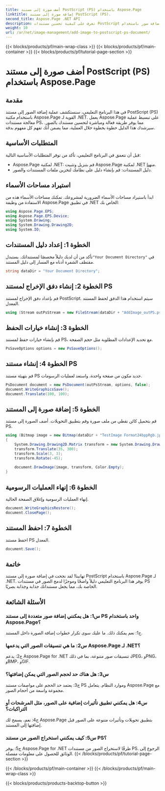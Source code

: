 ```yaml
---
title: أضف صورة إلى مستند PostScript (PS) باستخدام Aspose.Page
linktitle: إضافة صورة إلى مستند PostScript (PS).
second_title: Aspose.Page .NET API
description: تعرف على كيفية تحسين مستندات PostScript الخاصة بك عن طريق إضافة صور باستخدام Aspose.Page لـ .NET. اتبع دليلنا خطوة بخطوة للحصول على تجربة سلسة.
weight: 10
url: /ar/net/image-management/add-image-to-postscript-ps-document/
---
```


{{< blocks/products/pf/main-wrap-class >}}
{{< blocks/products/pf/main-container >}}
{{< blocks/products/pf/tutorial-page-section >}}

# أضف صورة إلى مستند PostScript (PS) باستخدام Aspose.Page

## مقدمة

في هذا البرنامج التعليمي، سنستكشف عملية إضافة الصور إلى مستند PostScript (PS) باستخدام مكتبة Aspose.Page القوية لـ .NET. يعمل Aspose.Page على تبسيط عملية معالجة مستندات PS، مما يوفر طريقة فعالة ومباشرة لتحسين مستندك بالصور. سيرشدك هذا الدليل خطوة بخطوة خلال العملية، مما يضمن أنك تفهم كل مفهوم بدقة.

## المتطلبات الأساسية

قبل أن نتعمق في البرنامج التعليمي، تأكد من توفر المتطلبات الأساسية التالية:

-  Aspose.Page لمكتبة .NET: قم بتنزيل وتثبيت Aspose.Page لمكتبة .NET من[هنا](https://releases.aspose.com/page/net/).
- دليل المستندات: قم بإنشاء دليل على نظامك لتخزين ملفات المستندات والصور.

## استيراد مساحات الأسماء

ابدأ باستيراد مساحات الأسماء الضرورية لمشروعك. تمكنك مساحات الأسماء هذه من الاستفادة من وظيفة Aspose.Page في تطبيق .NET الخاص بك:

```csharp
using Aspose.Page.EPS;
using Aspose.Page.EPS.Device;
using System.Drawing;
using System.Drawing.Drawing2D;
using System.IO;
```

## الخطوة 1: إعداد دليل المستندات

 تأكد من أن لديك دليلاً مخصصًا لمستنداتك. يستبدل`"Your Document Directory"` في مقتطف الشفرة أدناه مع المسار إلى دليل المستند.

```csharp
string dataDir = "Your Document Directory";
```

## الخطوة 2: إنشاء دفق الإخراج لمستند PS

قم بإعداد دفق الإخراج لمستند PostScript. سيتم استخدام هذا الدفق لحفظ المستند المعدل.

```csharp
using (Stream outPsStream = new FileStream(dataDir + "AddImage_outPS.ps", FileMode.Create))
```

## الخطوة 3: إنشاء خيارات الحفظ

قم بإنشاء خيارات حفظ لمستند PS، مع تحديد الإعدادات المطلوبة مثل حجم الصفحة.

```csharp
PsSaveOptions options = new PsSaveOptions();
```

## الخطوة 4: إنشاء مستند PS

قم بتهيئة مستند PS جديد مكون من صفحة واحدة، واستعد لعمليات الرسومات.

```csharp
PsDocument document = new PsDocument(outPsStream, options, false);
document.WriteGraphicsSave();
document.Translate(100, 100);
```

## الخطوة 5: إضافة صورة إلى المستند

قم بتحميل كائن نقطي من ملف صورة وقم بتطبيق التحويلات. أضف الصورة إلى مستند PS.

```csharp
using (Bitmap image = new Bitmap(dataDir + "TestImage Format24bppRgb.jpg"))
{
    System.Drawing.Drawing2D.Matrix transform = new System.Drawing.Drawing2D.Matrix();
    transform.Translate(35, 300);
    transform.Scale(3, 3);
    transform.Rotate(-45);
    
    document.DrawImage(image, transform, Color.Empty);
}
```

## الخطوة 6: إنهاء العمليات الرسومية

إنهاء العمليات الرسومية وإغلاق الصفحة الحالية.

```csharp
document.WriteGraphicsRestore();
document.ClosePage();
```

## الخطوة 7: احفظ المستند

احفظ مستند PS المعدل.

```csharp
document.Save();
```

## خاتمة

تهانينا! لقد نجحت في إضافة صورة إلى مستند PostScript باستخدام Aspose.Page لـ .NET. يوفر هذا البرنامج التعليمي دليلاً واضحًا وموجزًا لدمج الصور في مستندات PS الخاصة بك، مما يجعل مستنداتك جذابة وجذابة بصريًا.

## الأسئلة الشائعة

### س1: هل يمكنني إضافة صور متعددة إلى مستند PS واحد باستخدام Aspose.Page؟

ج1: نعم يمكنك ذلك. ما عليك سوى تكرار خطوات إضافة الصورة داخل المستند.

### س2: ما هي تنسيقات الصور التي يدعمها Aspose.Page لـ .NET؟

ج2: يدعم Aspose.Page for .NET تنسيقات صور متنوعة، بما في ذلك JPEG، وPNG، وBMP، وGIF.

### س3: هل هناك حد لحجم الصور التي يمكن إضافتها؟

ج3: يعتمد حد الحجم على مواصفات مستند PS وموارد النظام. يتعامل Aspose.Page مع مجموعة واسعة من أحجام الصور.

### س4: هل يمكنني تطبيق تأثيرات إضافية على الصور، مثل المرشحات أو التراكبات؟

ج4: نعم، يسمح لك Aspose.Page بتطبيق تحويلات وتأثيرات متنوعة على الصور قبل إضافتها إلى المستند.

### س5: كيف يمكنني استخراج الصور من مستند PS؟

ج5: يوفر Aspose.Page for .NET طرقًا لاستخراج الصور من مستندات PS. الرجوع إلى الوثائق للحصول على معلومات مفصلة.
{{< /blocks/products/pf/tutorial-page-section >}}

{{< /blocks/products/pf/main-container >}}
{{< /blocks/products/pf/main-wrap-class >}}

{{< blocks/products/products-backtop-button >}}
